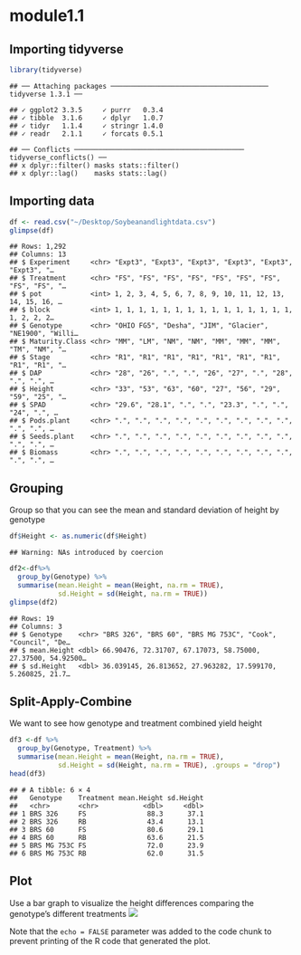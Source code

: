 module1.1
================

## Importing tidyverse

``` r
library(tidyverse)
```

    ## ── Attaching packages ─────────────────────────────────────── tidyverse 1.3.1 ──

    ## ✓ ggplot2 3.3.5     ✓ purrr   0.3.4
    ## ✓ tibble  3.1.6     ✓ dplyr   1.0.7
    ## ✓ tidyr   1.1.4     ✓ stringr 1.4.0
    ## ✓ readr   2.1.1     ✓ forcats 0.5.1

    ## ── Conflicts ────────────────────────────────────────── tidyverse_conflicts() ──
    ## x dplyr::filter() masks stats::filter()
    ## x dplyr::lag()    masks stats::lag()

## Importing data

``` r
df <- read.csv("~/Desktop/Soybeanandlightdata.csv")
glimpse(df)
```

    ## Rows: 1,292
    ## Columns: 13
    ## $ Experiment     <chr> "Expt3", "Expt3", "Expt3", "Expt3", "Expt3", "Expt3", "…
    ## $ Treatment      <chr> "FS", "FS", "FS", "FS", "FS", "FS", "FS", "FS", "FS", "…
    ## $ pot            <int> 1, 2, 3, 4, 5, 6, 7, 8, 9, 10, 11, 12, 13, 14, 15, 16, …
    ## $ block          <int> 1, 1, 1, 1, 1, 1, 1, 1, 1, 1, 1, 1, 1, 1, 1, 1, 2, 2, 2…
    ## $ Genotype       <chr> "OHIO FG5", "Desha", "JIM", "Glacier", "NE1900", "Willi…
    ## $ Maturity.Class <chr> "MM", "LM", "NM", "NM", "MM", "MM", "MM", "TM", "NM", "…
    ## $ Stage          <chr> "R1", "R1", "R1", "R1", "R1", "R1", "R1", "R1", "R1", "…
    ## $ DAP            <chr> "28", "26", ".", ".", "26", "27", ".", "28", ".", ".", …
    ## $ Height         <chr> "33", "53", "63", "60", "27", "56", "29", "59", "25", "…
    ## $ SPAD           <chr> "29.6", "28.1", ".", ".", "23.3", ".", ".", "24", ".", …
    ## $ Pods.plant     <chr> ".", ".", ".", ".", ".", ".", ".", ".", ".", ".", ".", …
    ## $ Seeds.plant    <chr> ".", ".", ".", ".", ".", ".", ".", ".", ".", ".", ".", …
    ## $ Biomass        <chr> ".", ".", ".", ".", ".", ".", ".", ".", ".", ".", ".", …

## Grouping

Group so that you can see the mean and standard deviation of height by
genotype

``` r
df$Height <- as.numeric(df$Height)
```

    ## Warning: NAs introduced by coercion

``` r
df2<-df%>%
  group_by(Genotype) %>%
  summarise(mean.Height = mean(Height, na.rm = TRUE),
            sd.Height = sd(Height, na.rm = TRUE))
glimpse(df2)
```

    ## Rows: 19
    ## Columns: 3
    ## $ Genotype    <chr> "BRS 326", "BRS 60", "BRS MG 753C", "Cook", "Council", "De…
    ## $ mean.Height <dbl> 66.90476, 72.31707, 67.17073, 58.75000, 27.37500, 54.92500…
    ## $ sd.Height   <dbl> 36.039145, 26.813652, 27.963282, 17.599170, 5.260825, 21.7…

## Split-Apply-Combine

We want to see how genotype and treatment combined yield height

``` r
df3 <-df %>% 
  group_by(Genotype, Treatment) %>%
  summarise(mean.Height = mean(Height, na.rm = TRUE),
            sd.Height = sd(Height, na.rm = TRUE), .groups = "drop")
head(df3)
```

    ## # A tibble: 6 × 4
    ##   Genotype    Treatment mean.Height sd.Height
    ##   <chr>       <chr>           <dbl>     <dbl>
    ## 1 BRS 326     FS               88.3      37.1
    ## 2 BRS 326     RB               43.4      13.1
    ## 3 BRS 60      FS               80.6      29.1
    ## 4 BRS 60      RB               63.6      21.5
    ## 5 BRS MG 753C FS               72.0      23.9
    ## 6 BRS MG 753C RB               62.0      31.5

## Plot

Use a bar graph to visualize the height differences comparing the
genotype’s different treatments
![](module1.1_files/figure-gfm/pressure-1.png)<!-- -->

Note that the `echo = FALSE` parameter was added to the code chunk to
prevent printing of the R code that generated the plot.
